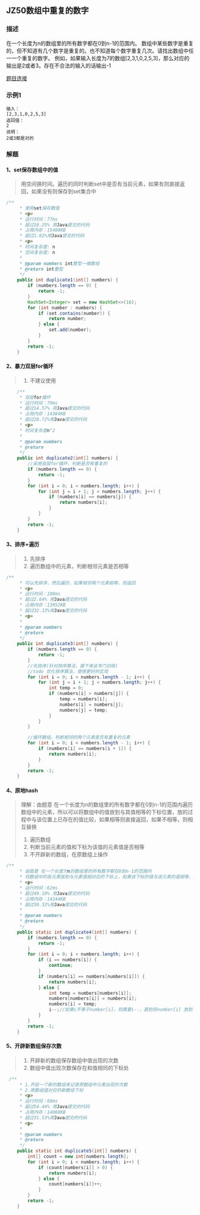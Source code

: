 ## JZ50数组中重复的数字

### 描述

在一个长度为n的数组里的所有数字都在0到n-1的范围内。 数组中某些数字是重复的，但不知道有几个数字是重复的。也不知道每个数字重复几次。请找出数组中任一一个重复的数字。 例如，如果输入长度为7的数组[2,3,1,0,2,5,3]，那么对应的输出是2或者3。存在不合法的输入的话输出-1

[题目连接](https://www.nowcoder.com/practice/6fe361ede7e54db1b84adc81d09d8524)

### 示例1

```
输入：
[2,3,1,0,2,5,3]
返回值：
2
说明：
2或3都是对的
```



### 解题

#### 1、set保存数组中的值

> 用空间换时间。遍历的同时判断set中是否有当前元素，如果有则直接返回，如果没有则保存到set集合中

```java
/**
     * 使用set保存数值
     * <p>
     * 运行时间：77ms
     * 超过18.25% 用Java提交的代码
     * 占用内存：15408KB
     * 超过1.02%用Java提交的代码
     * <p>
     * 时间复杂度: n
     * 空间复杂度: n
     *
     * @param numbers int整型一维数组
     * @return int整型
     */
    public int duplicate1(int[] numbers) {
        if (numbers.length == 0) {
            return -1;
        }
        HashSet<Integer> set = new HashSet<>(16);
        for (int number : numbers) {
            if (set.contains(number)) {
                return number;
            } else {
                set.add(number);
            }
        }
        return -1;
    }
```

 

#### 2、暴力双层for循环

> 1. 不建议使用

```java
    /**
     * 双层for循环
     * 运行时间：79ms
     * 超过14.57% 用Java提交的代码
     * 占用内存：14384KB
     * 超过28.72%用Java提交的代码
     * <p>
     * 时间复杂度n^2
     *
     * @param numbers
     * @return
     */
    public int duplicate2(int[] numbers) {
        //采用双层for循环，判断是否有重复的
        if (numbers.length == 0) {
            return -1;
        }
        for (int i = 0; i < numbers.length; i++) {
            for (int j = i + 1; j < numbers.length; j++) {
                if (numbers[i] == numbers[j]) {
                    return numbers[i];
                }
            }
        }
        return -1;
    }
```



#### 3、排序+遍历

> 1. 先排序
> 2. 遍历数组中的元素，判断相邻元素是否相等

```java
/**
     * 可以先排序，然后遍历，如果相邻两个元素相等，则返回
     * <p>
     * 运行时间：108ms
     * 超过2.64% 用Java提交的代码
     * 占用内存：13952KB
     * 超过32.13%用Java提交的代码
     * <p>
     *
     * @param numbers
     * @return
     */
    public int duplicate3(int[] numbers) {
        if (numbers.length == 0) {
            return -1;
        }
        //先排序(针对排序算法，接下来会专门训练)
        //todo 优化排序算法，使用更好的实现
        for (int i = 0; i < numbers.length - 1; i++) {
            for (int j = i + 1; j < numbers.length; j++) {
                int temp = 0;
                if (numbers[i] > numbers[j]) {
                    temp = numbers[i];
                    numbers[i] = numbers[j];
                    numbers[j] = temp;
                }
            }
        }

        //循环数组，判断相邻的两个元素是否有重复的元素
        for (int i = 0; i < numbers.length - 1; i++) {
            if (numbers[i] == numbers[i + 1]) {
                return numbers[i];
            }
        }
        return -1;
    }
```



#### 4、原地hash

> 理解：由题意 在一个长度为n的数组里的所有数字都在0到n-1的范围内遍历数组中的元素，所以可以将数组中的值放到与其值相等的下标位置，放的过程中与该位置上已存在的值比较，如果相等则直接返回，如果不相等，则相互替换
>
> 1. 遍历数组
> 2. 判断当前元素的值和下标为该值的元素值是否相等
> 3. 不开辟新的数组，在原数组上操作

```java
/**
     * 由题意 在一个长度为n的数组里的所有数字都在0到n-1的范围内
     * 将数组中的各元素放到与元素值相对应的下标上，如果该下标的值与该元素的值相等，则有重复值
     * <p>
     * 运行时间：62ms
     * 超过49.10% 用Java提交的代码
     * 占用内存：14244KB
     * 超过30.32%用Java提交的代码
     *
     * @param numbers
     * @return
     */
    public static int duplicate4(int[] numbers) {
        if (numbers.length == 0) {
            return -1;
        }
        for (int i = 0; i < numbers.length; i++) {
            if (i == numbers[i]) {
                continue;
            }
            if (numbers[i] == numbers[numbers[i]]) {
                return numbers[i];
            } else {
                int temp = numbers[numbers[i]];
                numbers[numbers[i]] = numbers[i];
                numbers[i] = temp;
                i--;//如果i不等于number[i]，则需要i--，直到将number[i] 放到 number[number[i]]位置上
            }
        }
        return -1;
    }
```



#### 5、开辟新数组保存次数

> 1. 开辟新的数组保存数组中值出现的次数
> 2. 数组中值出现次数保存在和值相同的下标处

```java
 /**
     * 1.开启一个新的数组来记录原数组中元素出现的次数
     * 2.原数组值对应的新数组下标
     * <p>
     * 运行时间：60ms
     * 超过54.44% 用Java提交的代码
     * 占用内存：14068KB
     * 超过31.53%用Java提交的代码
     * <p>
     *
     * @param numbers
     * @return
     */
    public static int duplicate5(int[] numbers) {
        int[] count = new int[numbers.length];
        for (int i = 0; i < numbers.length; i++) {
            if (count[numbers[i]] > 0) {
                return numbers[i];
            } else {
                count[numbers[i]]++;
            }
        }
        return -1;
    }
```

